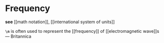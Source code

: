 # Frequency

**see** [[math notation]], [[international system of units]]

**`\n`** is often used to represent the [[frequency]] of [[electromagnetic wave]]s &mdash; Britannica
